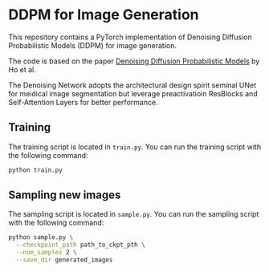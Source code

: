 # DDPM for Image Generation

This repository contains a PyTorch implementation of Denoising Diffusion Probabilistic Models (DDPM)
for image generation.

The code is based on the paper [Denoising Diffusion Probabilistic
Models](https://arxiv.org/abs/2006.11239) by Ho et al.

The Denoising Network adopts the architectural design spirit seminal UNet for meidical image segmentation
but leverage preactivatioin ResBlocks and Self-Attention Layers for better performance.

## Training
The training script is located in `train.py`. You can run the training script with the following command:

```bash
python train.py
```

## Sampling new images
The sampling script is located in `sample.py`. You can run the sampling script with the following command:

```bash
python sample.py \
  --checkpoint_path path_to_ckpt_pth \
  --num_samples 2 \
  --save_dir generated_images
```
